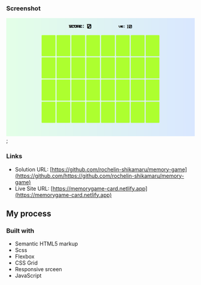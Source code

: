 ### Screenshot

![](./memory.png);

### Links

- Solution URL: [https://github.com/rochelin-shikamaru/memory-game](https://github.com/https://github.com/rochelin-shikamaru/memory-game)
- Live Site URL: [https://memorygame-card.netlify.app](https://memorygame-card.netlify.app)

## My process

### Built with

- Semantic HTML5 markup
- Scss
- Flexbox
- CSS Grid
- Responsive srceen
- JavaScript
